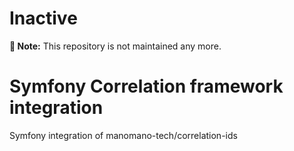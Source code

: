 # Inactive

**📢 Note:** This repository is not maintained any more.

Symfony Correlation framework integration
=========================================

Symfony integration of manomano-tech/correlation-ids


